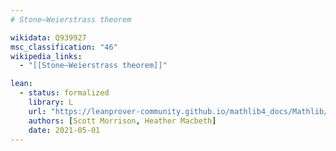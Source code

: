 ```yaml
---
# Stone–Weierstrass theorem

wikidata: Q939927
msc_classification: "46"
wikipedia_links:
  - "[[Stone–Weierstrass theorem]]"

lean:
  - status: formalized
    library: L
    url: "https://leanprover-community.github.io/mathlib4_docs/Mathlib/Topology/ContinuousMap/StoneWeierstrass.html#ContinuousMap.subalgebra_topologicalClosure_eq_top_of_separatesPoints"
    authors: [Scott Morrison, Heather Macbeth]
    date: 2021-05-01
---
```

